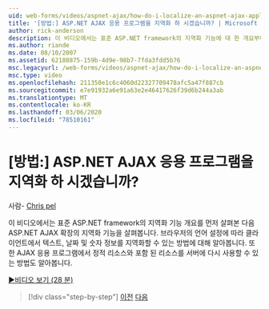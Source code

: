 ```yaml
---
uid: web-forms/videos/aspnet-ajax/how-do-i-localize-an-aspnet-ajax-application
title: '[방법:] ASP.NET AJAX 응용 프로그램을 지역화 하 시겠습니까? | Microsoft Docs'
author: rick-anderson
description: 이 비디오에서는 표준 ASP.NET framework의 지역화 기능에 대 한 개요부터 시작 하 여의 지역화 기능을 살펴봅니다.
ms.author: riande
ms.date: 08/10/2007
ms.assetid: 62188875-159b-4d9e-98b7-7fda3fdd5b76
msc.legacyurl: /web-forms/videos/aspnet-ajax/how-do-i-localize-an-aspnet-ajax-application
msc.type: video
ms.openlocfilehash: 211350e1c6c4060d22327709478afc5a47f887cb
ms.sourcegitcommit: e7e91932a6e91a63e2e46417626f39d6b244a3ab
ms.translationtype: MT
ms.contentlocale: ko-KR
ms.lasthandoff: 03/06/2020
ms.locfileid: "78510161"
---
```

# <a name="how-do-i-localize-an-aspnet-ajax-application"></a>[방법:] ASP.NET AJAX 응용 프로그램을 지역화 하 시겠습니까?

사람- [Chris pel](https://twitter.com/chrispels)

이 비디오에서는 표준 ASP.NET framework의 지역화 기능 개요를 먼저 살펴본 다음 ASP.NET AJAX 확장의 지역화 기능을 살펴봅니다. 브라우저의 언어 설정에 따라 클라이언트에서 텍스트, 날짜 및 숫자 정보를 지역화할 수 있는 방법에 대해 알아봅니다. 또한 AJAX 응용 프로그램에서 정적 리소스와 포함 된 리소스를 서버에 다시 사용할 수 있는 방법도 알아봅니다.

[&#9654;비디오 보기 (28 분)](https://channel9.msdn.com/Blogs/ASP-NET-Site-Videos/how-do-i-localize-an-aspnet-ajax-application)

> [!div class="step-by-step"]
> [이전](how-do-i-implement-the-persistent-communications-pattern-with-the-updatepanel.md)
> [다음](how-do-i-implement-the-persistent-communications-pattern-using-web-services.md)
